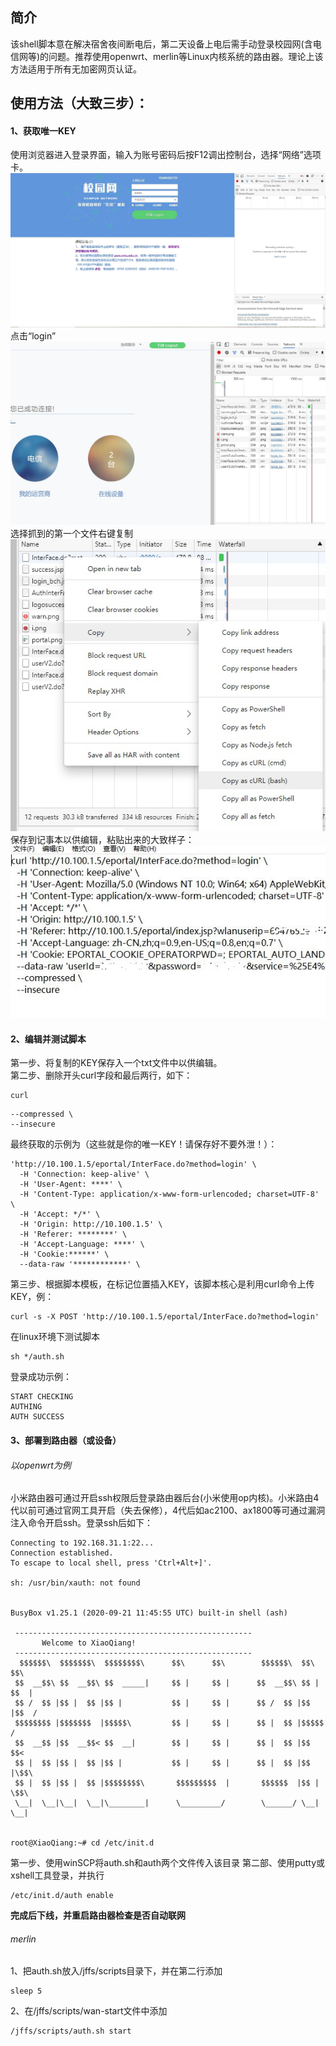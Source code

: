 ## 简介
该shell脚本意在解决宿舍夜间断电后，第二天设备上电后需手动登录校园网(含电信网等)的问题。推荐使用openwrt、merlin等Linux内核系统的路由器。理论上该方法适用于所有无加密网页认证。

## 使用方法（大致三步）：

#### 1、获取唯一KEY

使用浏览器进入登录界面，输入为账号密码后按F12调出控制台，选择“网络”选项卡。
![login](https://github.com/LLLuk/the-campus-network-login-script/blob/main/pic/1.JPG)
点击“login”
![ready](https://github.com/LLLuk/the-campus-network-login-script/blob/main/pic/2.JPG)
选择抓到的第一个文件右键复制
![copy1](https://github.com/LLLuk/the-campus-network-login-script/blob/main/pic/3.JPG)
保存到记事本以供编辑，粘贴出来的大致样子：
![example1](https://github.com/LLLuk/the-campus-network-login-script/blob/main/pic/4.JPG)

#### 2、编辑并测试脚本
第一步、将复制的KEY保存入一个txt文件中以供编辑。  
第二步、删除开头curl字段和最后两行，如下：
```
curl
```
```
--compressed \
--insecure
```
最终获取的示例为（这些就是你的唯一KEY！请保存好不要外泄！）：
```
'http://10.100.1.5/eportal/InterFace.do?method=login' \
  -H 'Connection: keep-alive' \
  -H 'User-Agent: ****' \
  -H 'Content-Type: application/x-www-form-urlencoded; charset=UTF-8' \
  -H 'Accept: */*' \
  -H 'Origin: http://10.100.1.5' \
  -H 'Referer: ********' \
  -H 'Accept-Language: ****' \
  -H 'Cookie:******' \
  --data-raw '************' \
```
第三步、根据脚本模板，在标记位置插入KEY，该脚本核心是利用curl命令上传KEY，例：
```
curl -s -X POST 'http://10.100.1.5/eportal/InterFace.do?method=login'
```

在linux环境下测试脚本
```
sh */auth.sh
```
登录成功示例：
```
START CHECKING
AUTHING
AUTH SUCCESS
```

#### 3、部署到路由器（或设备）

###### 以openwrt为例
小米路由器可通过开启ssh权限后登录路由器后台(小米使用op内核)。小米路由4代以前可通过官网工具开启（失去保修），4代后如ac2100、ax1800等可通过漏洞注入命令开启ssh。登录ssh后如下：
```
Connecting to 192.168.31.1:22...
Connection established.
To escape to local shell, press 'Ctrl+Alt+]'.

sh: /usr/bin/xauth: not found


BusyBox v1.25.1 (2020-09-21 11:45:55 UTC) built-in shell (ash)

 -----------------------------------------------------
       Welcome to XiaoQiang!
 -----------------------------------------------------
  $$$$$$\  $$$$$$$\  $$$$$$$$\      $$\      $$\        $$$$$$\  $$\   $$\
 $$  __$$\ $$  __$$\ $$  _____|     $$ |     $$ |      $$  __$$\ $$ | $$  |
 $$ /  $$ |$$ |  $$ |$$ |           $$ |     $$ |      $$ /  $$ |$$ |$$  /
 $$$$$$$$ |$$$$$$$  |$$$$$\         $$ |     $$ |      $$ |  $$ |$$$$$  /
 $$  __$$ |$$  __$$< $$  __|        $$ |     $$ |      $$ |  $$ |$$  $$<
 $$ |  $$ |$$ |  $$ |$$ |           $$ |     $$ |      $$ |  $$ |$$ |\$$\
 $$ |  $$ |$$ |  $$ |$$$$$$$$\       $$$$$$$$$  |       $$$$$$  |$$ | \$$\
 \__|  \__|\__|  \__|\________|      \_________/        \______/ \__|  \__|


root@XiaoQiang:~# cd /etc/init.d

```
第一步、使用winSCP将auth.sh和auth两个文件传入该目录
第二部、使用putty或xshell工具登录，并执行
```
/etc/init.d/auth enable
```
**完成后下线，并重启路由器检查是否自动联网**



###### merlin

1、把auth.sh放入/jffs/scripts目录下，并在第二行添加
```
sleep 5
```
2、在/jffs/scripts/wan-start文件中添加
```
/jffs/scripts/auth.sh start
```



